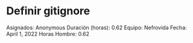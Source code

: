 # Definir gitignore

Asignados: Anonymous
Duración (horas): 0.62
Equipo: Nefrovida
Fecha: April 1, 2022
Horas Hombre: 0.62